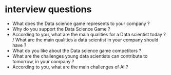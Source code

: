 # interview questions
- What does the Data science game represents to your company ?
- Why do you support the Data Science Game ?
- According to you, what are the main qualities for a Data scientist today ? / What are the main qualities a data scientist in your company should have ?
- What do you like about the Data science game competitors ?
- What are the challenges young data scientists can contribute to tomorrow, in your company ?
- According to you, what are the main challenges of AI ? 
